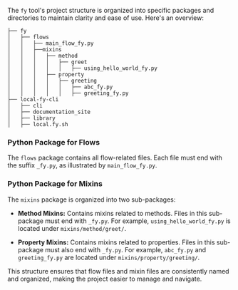The `fy` tool's project structure is organized into specific packages and directories to maintain clarity and ease of use. Here's an overview:

```
├── fy
│   ├── flows
│   │   ├── main_flow_fy.py
│   │   ├──mixins
│   │   │   ├── method
│   │   │   │   ├── greet
│   │   │   │   │   ├── using_hello_world_fy.py
│   │   │   ├── property
│   │   │   │   ├── greeting
│   │   │   │   │   ├── abc_fy.py
│   │   │   │   │   ├── greeting_fy.py
├── local-fy-cli
│   ├── cli
│   ├── documentation_site
│   ├── library
│   ├── local.fy.sh
```

### Python Package for Flows

The `flows` package contains all flow-related files. Each file must end with the suffix `_fy.py`, as illustrated by `main_flow_fy.py`.

### Python Package for Mixins

The `mixins` package is organized into two sub-packages:

- **Method Mixins:** Contains mixins related to methods. Files in this sub-package must end with `_fy.py`. For example, `using_hello_world_fy.py` is located under `mixins/method/greet/`.

- **Property Mixins:** Contains mixins related to properties. Files in this sub-package must also end with `_fy.py`. For example, `abc_fy.py` and `greeting_fy.py` are located under `mixins/property/greeting/`.

This structure ensures that flow files and mixin files are consistently named and organized, making the project easier to manage and navigate.
